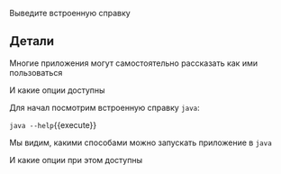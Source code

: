 Выведите встроенную справку

## Детали

Многие приложения могут самостоятельно рассказать как ими пользоваться

И какие опции доступны

Для начал посмотрим встроенную справку `java`:

`java --help`{{execute}}

Мы видим, какими способами можно запускать приложение в `java`

И какие опции при этом доступны